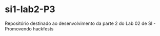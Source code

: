 si1-lab2-P3
===========

Repositório destinado ao desenvolvimento da parte 2 do Lab 02 de SI - Promovendo hackfests
